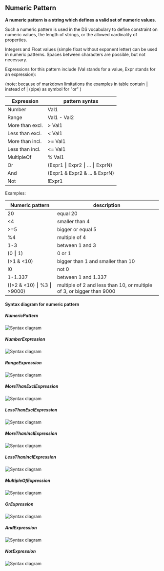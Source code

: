 ## Numeric Pattern

**A numeric pattern is a string which defines a valid set of numeric values**.

Such a numeric pattern is used in the DS vocabulary to define constraint on numeric values, the length of strings, or the allowed cardinality of properties.

Integers and Float values (simple float without exponent letter) can be used in numeric patterns. Spaces between characters are possible, but not necessary.

Expressions for this pattern include (Val stands for a value, Expr stands for an expression):

(note: because of markdown limitations the examples in table contain ⎮ instead of | (pipe) as symbol for "or" )

Expression | pattern syntax
------------ | -------------
Number | Val1
Range  | Val1 - Val2
More than excl.    | > Val1
Less than excl.   | < Val1
More than incl.   | >= Val1
Less than incl.  | <= Val1
MultipleOf  | % Val1
Or  | (Expr1 ⎮ Expr2 ⎮ ... ⎮ ExprN)
And  | (Expr1 & Expr2 & ... & ExprN)
Not  | !Expr1
   

Examples:

Numeric pattern | description
------------ | -------------
20 | equal 20
<4 | smaller than 4
>=5 | bigger or equal 5
%4 | multiple of 4
1-3  | between 1 and 3
(0 ⎮ 1)  | 0 or 1
(>1 & <10)  | bigger than 1 and smaller than 10
!0  | not 0
1-1.337 | between 1 and 1.337
((>2 & <10) ⎮ %3 ⎮ >9000) | multiple of 2 and less than 10, or multiple of 3, or bigger than 9000


#### Syntax diagram for numeric pattern

##### NumericPattern

![Syntax diagram](../railroad_visualizer/output/NumericPattern.png)

##### NumberExpression

![Syntax diagram](../railroad_visualizer/output/NumericPattern_NumberExpression.png)


##### RangeExpression

![Syntax diagram](../railroad_visualizer/output/NumericPattern_RangeExpression.png)

##### MoreThanExclExpression

![Syntax diagram](../railroad_visualizer/output/NumericPattern_MoreThanExclExpression.png)


##### LessThanExclExpression

![Syntax diagram](../railroad_visualizer/output/NumericPattern_LessThanExclExpression.png)

##### MoreThanInclExpression

![Syntax diagram](../railroad_visualizer/output/NumericPattern_MoreThanInclExpression.png)

##### LessThanInclExpression

![Syntax diagram](../railroad_visualizer/output/NumericPattern_LessThanInclExpression.png)

##### MultipleOfExpression

![Syntax diagram](../railroad_visualizer/output/NumericPattern_MultipleOfExpression.png)

##### OrExpression

![Syntax diagram](../railroad_visualizer/output/NumericPattern_OrExpression.png)

##### AndExpression

![Syntax diagram](../railroad_visualizer/output/NumericPattern_AndExpression.png)

##### NotExpression

![Syntax diagram](../railroad_visualizer/output/NumericPattern_NotExpression.png)
